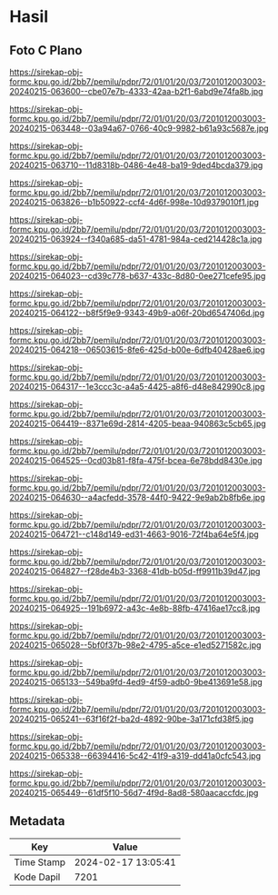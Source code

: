 # Hasil

## Foto C Plano

https://sirekap-obj-formc.kpu.go.id/2bb7/pemilu/pdpr/72/01/01/20/03/7201012003003-20240215-063600--cbe07e7b-4333-42aa-b2f1-6abd9e74fa8b.jpg

https://sirekap-obj-formc.kpu.go.id/2bb7/pemilu/pdpr/72/01/01/20/03/7201012003003-20240215-063448--03a94a67-0766-40c9-9982-b61a93c5687e.jpg

https://sirekap-obj-formc.kpu.go.id/2bb7/pemilu/pdpr/72/01/01/20/03/7201012003003-20240215-063710--11d8318b-0486-4e48-ba19-9ded4bcda379.jpg

https://sirekap-obj-formc.kpu.go.id/2bb7/pemilu/pdpr/72/01/01/20/03/7201012003003-20240215-063826--b1b50922-ccf4-4d6f-998e-10d9379010f1.jpg

https://sirekap-obj-formc.kpu.go.id/2bb7/pemilu/pdpr/72/01/01/20/03/7201012003003-20240215-063924--f340a685-da51-4781-984a-ced214428c1a.jpg

https://sirekap-obj-formc.kpu.go.id/2bb7/pemilu/pdpr/72/01/01/20/03/7201012003003-20240215-064023--cd39c778-b637-433c-8d80-0ee271cefe95.jpg

https://sirekap-obj-formc.kpu.go.id/2bb7/pemilu/pdpr/72/01/01/20/03/7201012003003-20240215-064122--b8f5f9e9-9343-49b9-a06f-20bd6547406d.jpg

https://sirekap-obj-formc.kpu.go.id/2bb7/pemilu/pdpr/72/01/01/20/03/7201012003003-20240215-064218--06503615-8fe6-425d-b00e-6dfb40428ae6.jpg

https://sirekap-obj-formc.kpu.go.id/2bb7/pemilu/pdpr/72/01/01/20/03/7201012003003-20240215-064317--1e3ccc3c-a4a5-4425-a8f6-d48e842990c8.jpg

https://sirekap-obj-formc.kpu.go.id/2bb7/pemilu/pdpr/72/01/01/20/03/7201012003003-20240215-064419--8371e69d-2814-4205-beaa-940863c5cb65.jpg

https://sirekap-obj-formc.kpu.go.id/2bb7/pemilu/pdpr/72/01/01/20/03/7201012003003-20240215-064525--0cd03b81-f8fa-475f-bcea-6e78bdd8430e.jpg

https://sirekap-obj-formc.kpu.go.id/2bb7/pemilu/pdpr/72/01/01/20/03/7201012003003-20240215-064630--a4acfedd-3578-44f0-9422-9e9ab2b8fb6e.jpg

https://sirekap-obj-formc.kpu.go.id/2bb7/pemilu/pdpr/72/01/01/20/03/7201012003003-20240215-064721--c148d149-ed31-4663-9016-72f4ba64e5f4.jpg

https://sirekap-obj-formc.kpu.go.id/2bb7/pemilu/pdpr/72/01/01/20/03/7201012003003-20240215-064827--f28de4b3-3368-41db-b05d-ff9911b39d47.jpg

https://sirekap-obj-formc.kpu.go.id/2bb7/pemilu/pdpr/72/01/01/20/03/7201012003003-20240215-064925--191b6972-a43c-4e8b-88fb-47416ae17cc8.jpg

https://sirekap-obj-formc.kpu.go.id/2bb7/pemilu/pdpr/72/01/01/20/03/7201012003003-20240215-065028--5bf0f37b-98e2-4795-a5ce-e1ed5271582c.jpg

https://sirekap-obj-formc.kpu.go.id/2bb7/pemilu/pdpr/72/01/01/20/03/7201012003003-20240215-065133--549ba9fd-4ed9-4f59-adb0-9be413691e58.jpg

https://sirekap-obj-formc.kpu.go.id/2bb7/pemilu/pdpr/72/01/01/20/03/7201012003003-20240215-065241--63f16f2f-ba2d-4892-90be-3a171cfd38f5.jpg

https://sirekap-obj-formc.kpu.go.id/2bb7/pemilu/pdpr/72/01/01/20/03/7201012003003-20240215-065338--66394416-5c42-41f9-a319-dd41a0cfc543.jpg

https://sirekap-obj-formc.kpu.go.id/2bb7/pemilu/pdpr/72/01/01/20/03/7201012003003-20240215-065449--61df5f10-56d7-4f9d-8ad8-580aacaccfdc.jpg


## Metadata

| Key        | Value               |
| ---------- | ------------------- |
| Time Stamp | 2024-02-17 13:05:41 |
| Kode Dapil | 7201                |



